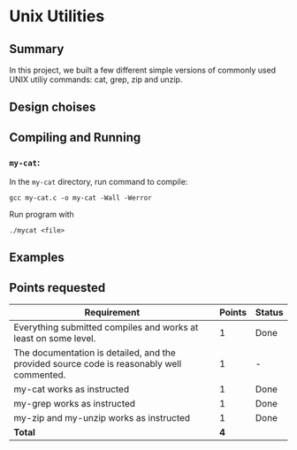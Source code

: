 # Unix Utilities

## Summary

In this project, we built a few different simple versions of commonly used UNIX utiliy commands: cat, grep, zip and unzip.

## Design choises

## Compiling and Running

### `my-cat`:

In the `my-cat` directory, run command to compile:

```
gcc my-cat.c -o my-cat -Wall -Werror
```

Run program with

```
./mycat <file>
```

## Examples

## Points requested

| Requirement                                                                               | Points | Status |
| ----------------------------------------------------------------------------------------- | ------ | ------ |
| Everything submitted compiles and works at least on some level.                           | 1      | Done   |
| The documentation is detailed, and the provided source code is reasonably well commented. | 1      | -      |
| my-cat works as instructed                                                                | 1      | Done   |
| my-grep works as instructed                                                               | 1      | Done   |
| my-zip and my-unzip works as instructed                                                   | 1      | Done   |
| **Total**                                                                                 | **4**  |
